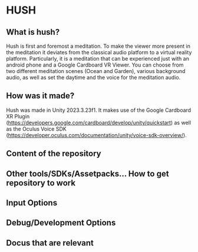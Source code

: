 # HUSH

## What is hush?
Hush is first and foremost a meditation. To make the viewer more present in the meditation it deviates from the classical audio platform to a virtual reality platform. Particularly, it is a meditation that can be experienced just with an android phone and a Google Cardboard VR Viewer. You can choose from two different meditation scenes (Ocean and Garden), various background audio, as well as set the daytime and the voice for the meditation audio.

## How was it made?
Hush was made in Unity 2023.3.23f1. It makes use of the Google Cardboard XR Plugin (https://developers.google.com/cardboard/develop/unity/quickstart) as well as the Oculus Voice SDK (https://developer.oculus.com/documentation/unity/voice-sdk-overview/). 

## Content of the repository

## Other tools/SDKs/Assetpacks... How to get repository to work

## Input Options

## Debug/Development Options

## Docus that are relevant





